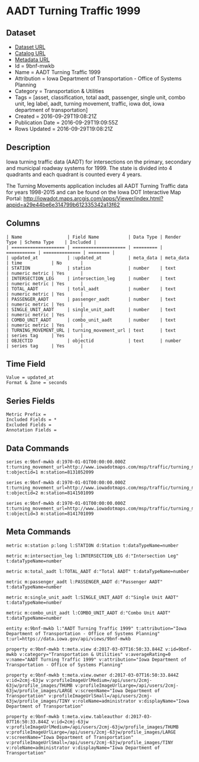 # AADT Turning Traffic 1999

## Dataset

* [Dataset URL](https://data.iowa.gov/api/views/9bnf-mwkb/rows.json?max_rows=100)
* [Catalog URL](https://catalog.data.gov/dataset/aadt-turning-traffic-1999)
* [Metadata URL](https://data.iowa.gov/api/views/9bnf-mwkb)
* Id = 9bnf-mwkb
* Name = AADT Turning Traffic 1999
* Attribution = Iowa Department of Transportation - Office of Systems Planning
* Category = Transportation & Utilities
* Tags = [asset, classification, total aadt, passenger, single unit, combo unit, leg label, aadt, turning movement, traffic, iowa dot, iowa department of transportation]
* Created = 2016-09-29T19:08:21Z
* Publication Date = 2016-09-29T19:09:55Z
* Rows Updated = 2016-09-29T19:08:21Z

## Description

Iowa turning traffic data (AADT) for intersections on the primary, secondary and municipal roadway systems for 1999. The state is divided into 4 quadrants and each quadrant is counted every 4 years.

The Turning Movements application includes all AADT Turning Traffic data for years 1998-2015 and can be found on the Iowa DOT Interactive Map Portal: http://iowadot.maps.arcgis.com/apps/Viewer/index.html?appid=a29e44be6e314799b612335342a13f62

## Columns

```ls
| Name                 | Field Name           | Data Type | Render Type | Schema Type    | Included | 
| ==================== | ==================== | ========= | =========== | ============== | ======== | 
| updated_at           | :updated_at          | meta_data | meta_data   | time           | No       | 
| STATION              | station              | number    | text        | numeric metric | Yes      | 
| INTERSECTION_LEG     | intersection_leg     | number    | text        | numeric metric | Yes      | 
| TOTAL_AADT           | total_aadt           | number    | text        | numeric metric | Yes      | 
| PASSENGER_AADT       | passenger_aadt       | number    | text        | numeric metric | Yes      | 
| SINGLE_UNIT_AADT     | single_unit_aadt     | number    | text        | numeric metric | Yes      | 
| COMBO_UNIT_AADT      | combo_unit_aadt      | number    | text        | numeric metric | Yes      | 
| TURNING_MOVEMENT_URL | turning_movement_url | text      | text        | series tag     | Yes      | 
| OBJECTID             | objectid             | text      | number      | series tag     | Yes      | 
```

## Time Field

```ls
Value = updated_at
Format & Zone = seconds
```

## Series Fields

```ls
Metric Prefix = 
Included Fields = *
Excluded Fields = 
Annotation Fields = 
```

## Data Commands

```ls
series e:9bnf-mwkb d:1970-01-01T00:00:00.000Z t:turning_movement_url=http://www.iowadotmaps.com/msp/traffic/turning_movements/1999/08131052099.pdf t:objectid=1 m:station=8131052099

series e:9bnf-mwkb d:1970-01-01T00:00:00.000Z t:turning_movement_url=http://www.iowadotmaps.com/msp/traffic/turning_movements/1999/08141501099.pdf t:objectid=2 m:station=8141501099

series e:9bnf-mwkb d:1970-01-01T00:00:00.000Z t:turning_movement_url=http://www.iowadotmaps.com/msp/traffic/turning_movements/1999/08141701099.pdf t:objectid=3 m:station=8141701099
```

## Meta Commands

```ls
metric m:station p:long l:STATION d:Station t:dataTypeName=number

metric m:intersection_leg l:INTERSECTION_LEG d:"Intersection Leg" t:dataTypeName=number

metric m:total_aadt l:TOTAL_AADT d:"Total AADT" t:dataTypeName=number

metric m:passenger_aadt l:PASSENGER_AADT d:"Passenger AADT" t:dataTypeName=number

metric m:single_unit_aadt l:SINGLE_UNIT_AADT d:"Single Unit AADT" t:dataTypeName=number

metric m:combo_unit_aadt l:COMBO_UNIT_AADT d:"Combo Unit AADT" t:dataTypeName=number

entity e:9bnf-mwkb l:"AADT Turning Traffic 1999" t:attribution="Iowa Department of Transportation - Office of Systems Planning" t:url=https://data.iowa.gov/api/views/9bnf-mwkb

property e:9bnf-mwkb t:meta.view d:2017-03-07T16:50:33.844Z v:id=9bnf-mwkb v:category="Transportation & Utilities" v:averageRating=0 v:name="AADT Turning Traffic 1999" v:attribution="Iowa Department of Transportation - Office of Systems Planning"

property e:9bnf-mwkb t:meta.view.owner d:2017-03-07T16:50:33.844Z v:id=2cmj-63jw v:profileImageUrlMedium=/api/users/2cmj-63jw/profile_images/THUMB v:profileImageUrlLarge=/api/users/2cmj-63jw/profile_images/LARGE v:screenName="Iowa Department of Transportation" v:profileImageUrlSmall=/api/users/2cmj-63jw/profile_images/TINY v:roleName=administrator v:displayName="Iowa Department of Transportation"

property e:9bnf-mwkb t:meta.view.tableauthor d:2017-03-07T16:50:33.844Z v:id=2cmj-63jw v:profileImageUrlMedium=/api/users/2cmj-63jw/profile_images/THUMB v:profileImageUrlLarge=/api/users/2cmj-63jw/profile_images/LARGE v:screenName="Iowa Department of Transportation" v:profileImageUrlSmall=/api/users/2cmj-63jw/profile_images/TINY v:roleName=administrator v:displayName="Iowa Department of Transportation"
```